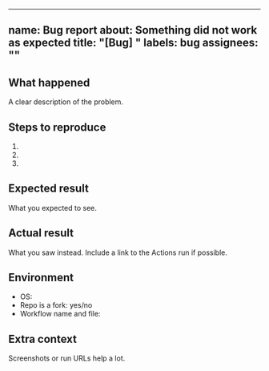<!-- SPDX-License-Identifier: CC-BY-4.0 -->
---
name: Bug report
about: Something did not work as expected
title: "[Bug] <short summary>"
labels: bug
assignees: ""
---

## What happened
A clear description of the problem.

## Steps to reproduce
1.
2.
3.

## Expected result
What you expected to see.

## Actual result
What you saw instead. Include a link to the Actions run if possible.

## Environment
- OS:
- Repo is a fork: yes/no
- Workflow name and file:

## Extra context
Screenshots or run URLs help a lot.

